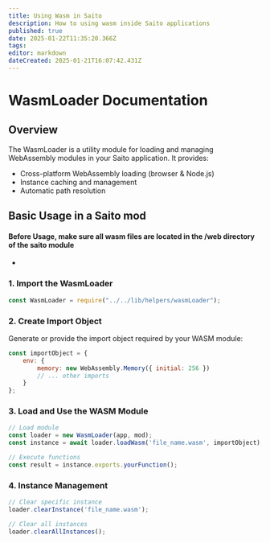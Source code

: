 ```yaml
---
title: Using Wasm in Saito
description: How to using wasm inside Saito applications
published: true
date: 2025-01-22T11:35:20.366Z
tags: 
editor: markdown
dateCreated: 2025-01-21T16:07:42.431Z
---
```


# WasmLoader Documentation

## Overview
The WasmLoader is a utility module for loading and managing WebAssembly modules in your Saito application. It provides:
- Cross-platform WebAssembly loading (browser & Node.js)
- Instance caching and management
- Automatic path resolution

## Basic Usage in a Saito mod

####  Before Usage, make sure all wasm files are located in the /web directory of the saito module 
*

### 1. Import the WasmLoader
```js
const WasmLoader = require("../../lib/helpers/wasmLoader");
```

### 2. Create Import Object

Generate or provide the import object required by your WASM module:

```js
const importObject = {
    env: {
        memory: new WebAssembly.Memory({ initial: 256 })
        // ... other imports
    }
};
```

### 3. Load and Use the WASM Module

```js
// Load module
const loader = new WasmLoader(app, mod);
const instance = await loader.loadWasm('file_name.wasm', importObject);

// Execute functions
const result = instance.exports.yourFunction();
```

### 4. Instance Management

```js
// Clear specific instance
loader.clearInstance('file_name.wasm');

// Clear all instances
loader.clearAllInstances();
```









